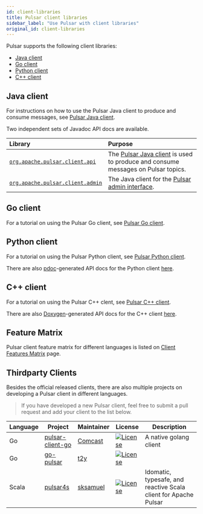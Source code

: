 ```yaml
---
id: client-libraries
title: Pulsar client libraries
sidebar_label: "Use Pulsar with client libraries"
original_id: client-libraries
---
```


Pulsar supports the following client libraries:

- [Java client](#java-client)
- [Go client](#go-client)
- [Python client](#python-client)
- [C++ client](#c-client)

## Java client

For instructions on how to use the Pulsar Java client to produce and consume messages, see [Pulsar Java client](client-libraries-java.md).

Two independent sets of Javadoc API docs are available.

Library | Purpose
:-------|:-------
[`org.apache.pulsar.client.api`](/api/client) | The [Pulsar Java client](client-libraries-java.md) is used to produce and consume messages on Pulsar topics.
[`org.apache.pulsar.client.admin`](/api/admin) | The Java client for the [Pulsar admin interface](admin-api-overview.md).


## Go client

For a tutorial on using the Pulsar Go client, see [Pulsar Go client](client-libraries-go.md).


## Python client

For a tutorial on using the Pulsar Python client, see [Pulsar Python client](client-libraries-python.md).

There are also [pdoc](https://github.com/BurntSushi/pdoc)-generated API docs for the Python client [here](/api/python).

## C++ client

For a tutorial on using the Pulsar C++ clent, see [Pulsar C++ client](client-libraries-cpp.md).

There are also [Doxygen](http://www.stack.nl/~dimitri/doxygen/)-generated API docs for the C++ client [here](/api/cpp).

## Feature Matrix
Pulsar client feature matrix for different languages is listed on [Client Features Matrix](https://github.com/apache/pulsar/wiki/Client-Features-Matrix) page.

## Thirdparty Clients

Besides the official released clients, there are also multiple projects on developing a Pulsar client in different languages.

> If you have developed a new Pulsar client, feel free to submit a pull request and add your client to the list below.

| Language | Project | Maintainer | License | Description |
|----------|---------|------------|---------|-------------|
| Go | [pulsar-client-go](https://github.com/Comcast/pulsar-client-go) | [Comcast](https://github.com/Comcast) | [![License](https://img.shields.io/badge/License-Apache%202.0-blue.svg)](https://opensource.org/licenses/Apache-2.0) | A native golang client |
| Go | [go-pulsar](https://github.com/t2y/go-pulsar) | [t2y](https://github.com/t2y) | [![License](https://img.shields.io/badge/License-Apache%202.0-blue.svg)](https://opensource.org/licenses/Apache-2.0) | |
| Scala | [pulsar4s](https://github.com/sksamuel/pulsar4s) | [sksamuel](https://github.com/sksamuel) | [![License](https://img.shields.io/badge/License-Apache%202.0-blue.svg)](https://opensource.org/licenses/Apache-2.0) | Idomatic, typesafe, and reactive Scala client for Apache Pulsar |
